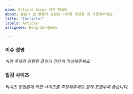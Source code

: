 ```yaml
---
name: Article Issue 생성 템플릿
about: 블로그 글 발행과 관련된 이슈를 생성할 때 사용해주세요.
title: "[Article]"
labels: Article
assignees: Hong-JunHyeok

---
```


### 이슈 설명
_어떤 주제와 관련된 글인지 간단히 작성해주세요._

### 일감 사이즈
_티셔츠 방법론에 의한 사이즈를 측정해주세요 잘게 쪼갤수록 좋습니다._
